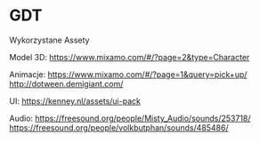 # GDT
Wykorzystane Assety

Model 3D:
https://www.mixamo.com/#/?page=2&type=Character

Animacje:
https://www.mixamo.com/#/?page=1&query=pick+up/
http://dotween.demigiant.com/

UI:
https://kenney.nl/assets/ui-pack

Audio:
https://freesound.org/people/Misty_Audio/sounds/253718/
https://freesound.org/people/volkbutphan/sounds/485486/
